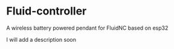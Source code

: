 # Fluid-controller
A wireless battery powered pendant for FluidNC based on esp32

I will add a description soon
